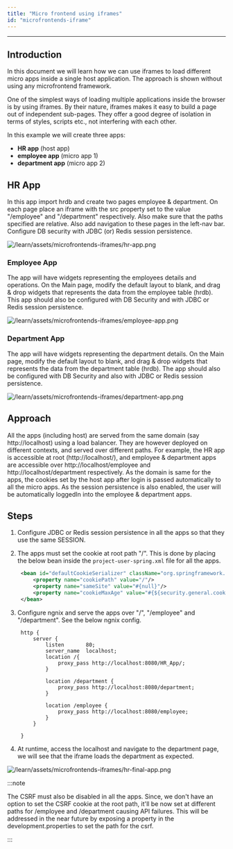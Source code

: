 ```yaml
---
title: "Micro frontend using iframes"
id: "microfrontends-iframe"
---
```


---

## Introduction

In this document we will learn how we can use iframes to load different micro apps inside a single host application. The approach is shown without using any microfrontend framework.

One of the simplest ways of loading multiple applications inside the browser is by using iframes. By their nature, iframes makes it easy to build a page out of independent sub-pages. They offer a good degree of isolation in terms of styles, scripts etc., not interfering with each other.

In this example we will create three apps:

- **HR app** (host app)
- **employee app** (micro app 1)
- **department app** (micro app 2)

## HR App

In this app import hrdb and create two pages employee & department. On each page place an iframe with the src property set to the value "/employee" and "/department" respectively. Also make sure that the paths specified are relative. Also add navigation to these pages in the left-nav bar. Configure DB security with JDBC (or) Redis session persistence.

![/learn/assets/microfrontends-iframes/hr-app.png](/learn/assets/microfrontends-iframes/hr-app.png)

### Employee App

The app will have widgets representing the employees details and operations. On the Main page, modify the default layout to blank, and drag & drop widgets that represents the data from the employee table (hrdb). This app should also be configured with DB Security and with JDBC or Redis session persistence.

![/learn/assets/microfrontends-iframes/employee-app.png](/learn/assets/microfrontends-iframes/employee-app.png)

### Department App

The app will have widgets representing the department details. On the Main page, modify the default layout to blank, and drag & drop widgets that represents the data from the department table (hrdb). The app should also be configured with DB Security and also with JDBC or Redis session persistence.

![/learn/assets/microfrontends-iframes/department-app.png](/learn/assets/microfrontends-iframes/department-app.png)

## Approach

All the apps (including host) are served from the same domain (say http://localhost) using a load balancer. They are however deployed on different contexts, and served over different paths. For example, the HR app is accessible at root (http://localhost/), and employee & department apps are accessible over http://localhost/employee and http://localhost/department respectively. As the domain is same for the apps, the cookies set by the host app after login is passed automatically to all the micro apps. As the session persistence is also enabled, the user will be automatically loggedIn into the employee & department apps.

## Steps

1. Configure JDBC or Redis session persistence in all the apps so that they use the same SESSION.
2. The apps must set the cookie at root path "/". This is done by placing the below bean inside the `project-user-spring.xml` file for all the apps.
   ```xml
    <bean id="defaultCookieSerializer" className="org.springframework.session.web.http.DefaultCookieSerializer">
        <property name="cookiePath" value="/"/>
        <property name="sameSite" value="#{null}"/>
        <property name="cookieMaxAge" value="#{${security.general.cookie.maxAge} * 60}"/>
    </bean>
   ```
3. Configure ngnix and serve the apps over "/", "/employee" and "/department". See the below ngnix config.

   ```
    http {
        server {
            listen       80;
            server_name  localhost;
            location /{
                proxy_pass http://localhost:8080/HR_App/;
            }

            location /department {
                proxy_pass http://localhost:8080/department;
            }

            location /employee {
                proxy_pass http://localhost:8080/employee;
            }
        }

    }
   ```

4. At runtime, access the localhost and navigate to the department page, we will see that the iframe loads the department as expected.

![/learn/assets/microfrontends-iframes/hr-final-app.png](/learn/assets/microfrontends-iframes/hr-final-app.png)

:::note

The CSRF must also be disabled in all the apps. Since, we don't have an option to set the CSRF cookie at the root path, it'll be now set at different paths for /employee and /department causing API failures. This will be addressed in the near future by exposing a property in the development.properties to set the path for the csrf.

:::
